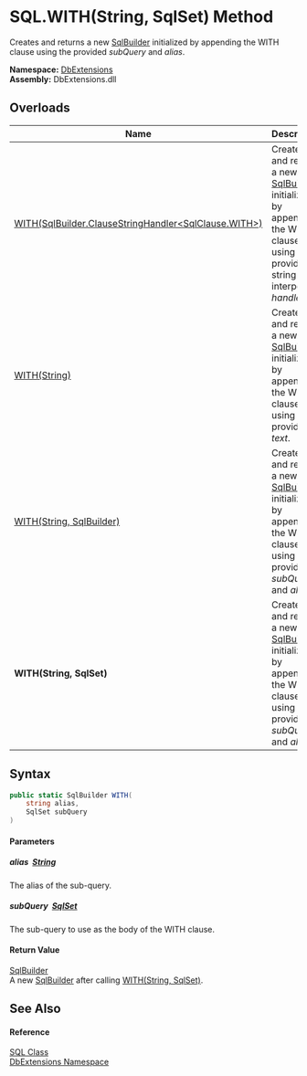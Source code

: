 SQL.WITH(String, SqlSet) Method
===============================
Creates and returns a new [SqlBuilder][1] initialized by appending the WITH clause using the provided *subQuery* and *alias*.
  
**Namespace:** [DbExtensions][2]  
**Assembly:** DbExtensions.dll

Overloads
---------

| Name                                                         | Description                                                                                                                          |
| ------------------------------------------------------------ | ------------------------------------------------------------------------------------------------------------------------------------ |
| [WITH(SqlBuilder.ClauseStringHandler&lt;SqlClause.WITH>)][3] | Creates and returns a new [SqlBuilder][1] initialized by appending the WITH clause using the provided string interpolated *handler*. |
| [WITH(String)][4]                                            | Creates and returns a new [SqlBuilder][1] initialized by appending the WITH clause using the provided *text*.                        |
| [WITH(String, SqlBuilder)][5]                                | Creates and returns a new [SqlBuilder][1] initialized by appending the WITH clause using the provided *subQuery* and *alias*.        |
| **WITH(String, SqlSet)**                                     | Creates and returns a new [SqlBuilder][1] initialized by appending the WITH clause using the provided *subQuery* and *alias*.        |


Syntax
------

```csharp
public static SqlBuilder WITH(
	string alias,
	SqlSet subQuery
)
```

#### Parameters

##### *alias*  [String][6]
The alias of the sub-query.

##### *subQuery*  [SqlSet][7]
The sub-query to use as the body of the WITH clause.

#### Return Value
[SqlBuilder][1]  
 A new [SqlBuilder][1] after calling [WITH(String, SqlSet)][8].

See Also
--------

#### Reference
[SQL Class][9]  
[DbExtensions Namespace][2]  

[1]: ../SqlBuilder/README.md
[2]: ../README.md
[3]: WITH.md
[4]: WITH_1.md
[5]: WITH_2.md
[6]: https://learn.microsoft.com/dotnet/api/system.string
[7]: ../SqlSet/README.md
[8]: ../SqlBuilder/WITH_3.md
[9]: README.md